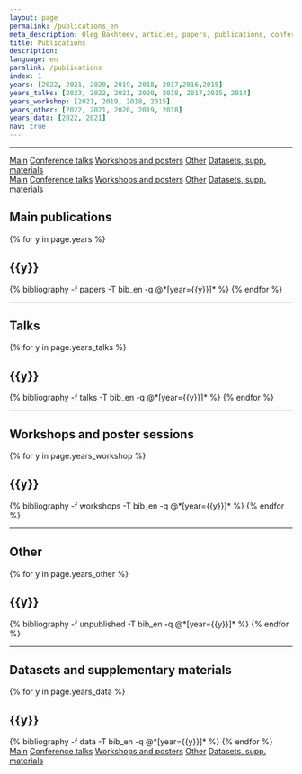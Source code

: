 ```yaml
---
layout: page
permalink: /publications_en
meta_description: Oleg Bakhteev, articles, papers, publications, conference talks, workshops
title: Publications
description: 
language: en
paralink: /publications
index: 1
years: [2022, 2021, 2020, 2019, 2018, 2017,2016,2015]
years_talks: [2023, 2022, 2021, 2020, 2018, 2017,2015, 2014]
years_workshop: [2021, 2019, 2018, 2015]
years_other: [2022, 2021, 2020, 2019, 2018]
years_data: [2022, 2021]
nav: true
---
```


---
<div class="btn-group-vertical btn-group-sm position-fixed d-none d-xl-block"  style="left: -100px; top:200px " role="group">
  <a class="btn pub-btn"  href="#publications">Main</a>
  <a class="btn pub-btn" href="#talks">Conference talks</a>
  <a class="btn pub-btn" href="#workshops">Workshops and posters</a>
  <a class="btn pub-btn" href="#other">Other</a>
  <a class="btn pub-btn" href="#data">Datasets, supp. materials</a>  
</div>

<div class="btn-group-sm d-xl-none"  role="group">
  <a class="btn"  href="#publications">Main</a>
  <a class="btn" href="#talks">Conference talks</a>
  <a class="btn" href="#workshops">Workshops and posters</a>
  <a class="btn" href="#other">Other</a>
  <a class="btn" href="#data">Datasets, supp. materials</a>    
</div>


<div id="publications" style="position: relative; top:-75px; visibility: hidden; display: block;">
</div>
<div class="publications">
<h2>Main publications</h2>
{% for y in page.years %}
  <h2 class="year">{{y}}</h2>
  {% bibliography -f papers -T bib_en -q @*[year={{y}}]* %}
{% endfor %}
</div>

---
<div id="talks" style="position: relative; top:-75px; visibility: hidden; display: block;">
</div>
<div class="publications">
<h2>Talks</h2>
{% for y in page.years_talks %}
  <h2 class="year">{{y}}</h2>
  {% bibliography -f talks -T bib_en -q @*[year={{y}}]* %}
{% endfor %}
</div>

---
<div id="workshops" style="position: relative; top:-75px; visibility: hidden; display: block;">
</div>
<div class="publications">
<h2>Workshops and poster sessions</h2>
{% for y in page.years_workshop %}
  <h2 class="year">{{y}}</h2>
  {% bibliography -f workshops -T bib_en -q @*[year={{y}}]* %}
{% endfor %}
</div>

---
<div id="other" style="position: relative; top:-75px; visibility: hidden; display: block;">
</div>
<div class="publications">
<h2>Other</h2>
{% for y in page.years_other %}
  <h2 class="year">{{y}}</h2>
  {% bibliography -f unpublished -T bib_en -q @*[year={{y}}]* %}
{% endfor %}
</div>

---
<div id="data" style="position: relative; top:-75px; visibility: hidden; display: block;">
</div>
<div class="publications">
<h2>Datasets and supplementary materials</h2>
{% for y in page.years_data %}
  <h2 class="year">{{y}}</h2>
  {% bibliography -f data -T bib_en -q @*[year={{y}}]* %}
{% endfor %}
</div>


<div class="btn-group-sm  d-xl-none"  role="group">
  <a class="btn"  href="#publications">Main</a>
  <a class="btn" href="#talks">Conference talks</a>
  <a class="btn" href="#workshops">Workshops and posters</a>
  <a class="btn" href="#other">Other</a>
  <a class="btn" href="#data">Datasets, supp. materials</a>      
</div>
